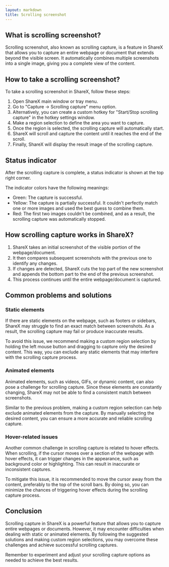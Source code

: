 ```yaml
---
layout: markdown
title: Scrolling screenshot
---
```


## What is scrolling screenshot?

Scrolling screenshot, also known as scrolling capture, is a feature in ShareX that allows you to capture an entire webpage or document that extends beyond the visible screen. It automatically combines multiple screenshots into a single image, giving you a complete view of the content.

## How to take a scrolling screenshot?

To take a scrolling screenshot in ShareX, follow these steps:

1. Open ShareX main window or tray menu.
2. Go to "Capture -> Scrolling capture" menu option.
3. Alternatively, you can create a custom hotkey for "Start/Stop scrolling capture" in the hotkey settings window.
4. Make a region selection to define the area you want to capture.
5. Once the region is selected, the scrolling capture will automatically start.
6. ShareX will scroll and capture the content until it reaches the end of the scroll.
7. Finally, ShareX will display the result image of the scrolling capture.

## Status indicator

After the scrolling capture is complete, a status indicator is shown at the top right corner.

The indicator colors have the following meanings:

* Green: The capture is successful.
* Yellow: The capture is partially successful. It couldn't perfectly match one or more images and used the best guess to combine them.
* Red: The first two images couldn't be combined, and as a result, the scrolling capture was automatically stopped.

## How scrolling capture works in ShareX?

1. ShareX takes an initial screenshot of the visible portion of the webpage/document.
2. It then compares subsequent screenshots with the previous one to identify any changes.
3. If changes are detected, ShareX cuts the top part of the new screenshot and appends the bottom part to the end of the previous screenshot.
4. This process continues until the entire webpage/document is captured.

## Common problems and solutions

### Static elements

If there are static elements on the webpage, such as footers or sidebars, ShareX may struggle to find an exact match between screenshots. As a result, the scrolling capture may fail or produce inaccurate results.

To avoid this issue, we recommend making a custom region selection by holding the left mouse button and dragging to capture only the desired content. This way, you can exclude any static elements that may interfere with the scrolling capture process.

### Animated elements

Animated elements, such as videos, GIFs, or dynamic content, can also pose a challenge for scrolling capture. Since these elements are constantly changing, ShareX may not be able to find a consistent match between screenshots.

Similar to the previous problem, making a custom region selection can help exclude animated elements from the capture. By manually selecting the desired content, you can ensure a more accurate and reliable scrolling capture.

### Hover-related issues

Another common challenge in scrolling capture is related to hover effects. When scrolling, if the cursor moves over a section of the webpage with hover effects, it can trigger changes in the appearance, such as background color or highlighting. This can result in inaccurate or inconsistent captures.

To mitigate this issue, it is recommended to move the cursor away from the content, preferably to the top of the scroll bars. By doing so, you can minimize the chances of triggering hover effects during the scrolling capture process.

## Conclusion

Scrolling capture in ShareX is a powerful feature that allows you to capture entire webpages or documents. However, it may encounter difficulties when dealing with static or animated elements. By following the suggested solutions and making custom region selections, you may overcome these challenges and achieve successful scrolling captures.

Remember to experiment and adjust your scrolling capture options as needed to achieve the best results.
